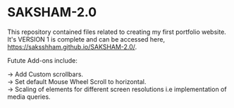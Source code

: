 # SAKSHAM-2.0
This repository contained files related to creating my first portfolio website. It's VERSION 1 is complete and can be accessed here, https://saksshham.github.io/SAKSHAM-2.0/.

Futute Add-ons include:

-> Add Custom scrollbars. <br>
-> Set default Mouse Wheel Scroll to horizontal. <br>
-> Scaling of elements for different screen resolutions i.e implementation of media queries. <br>

